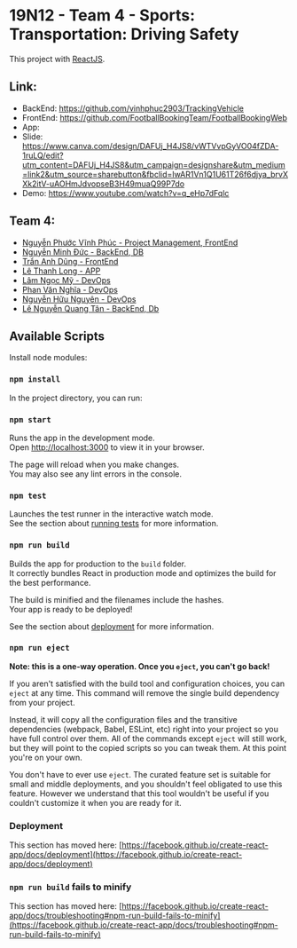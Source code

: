 # 19N12 - Team 4 - Sports: Transportation: Driving Safety

This project with [ReactJS](https://github.com/facebook/react).


## Link:
- BackEnd: https://github.com/vinhphuc2903/TrackingVehicle
- FrontEnd: https://github.com/FootballBookingTeam/FootballBookingWeb
- App: 
- Slide: https://www.canva.com/design/DAFUj_H4JS8/vWTVvpGyVO04fZDA-1ruLQ/edit?utm_content=DAFUj_H4JS8&utm_campaign=designshare&utm_medium=link2&utm_source=sharebutton&fbclid=IwAR1Vn1Q1U61T26f6djya_brvXXk2itV-uAOHmJdvopseB3H49muaQ99P7do
- Demo: https://www.youtube.com/watch?v=q_eHp7dFqlc

## Team 4:
* [Nguyễn Phước Vĩnh Phúc - Project Management, FrontEnd ](https://www.facebook.com/Vinh.Phuc2903/)
* [Nguyễn Minh Đức - BackEnd, DB ](https://www.facebook.com/m.duc.158)
* [Trần Anh Dũng - FrontEnd ](https://www.facebook.com/cnttvn2019)
* [Lê Thanh Long - APP ](https://www.facebook.com/ltl0909)
* [Lâm Ngọc Mỹ - DevOps ](https://www.facebook.com/lam.ngocmy.31)
* [Phan Văn Nghĩa - DevOps ](https://www.facebook.com/profile.php?id=100008388460982)
* [Nguyễn Hữu Nguyên - DevOps ](https://www.facebook.com/SoaringDandelion)
* [Lê Nguyễn Quang Tân - BackEnd, Db ](https://www.facebook.com/quangtan19)

## Available Scripts

Install node modules:

### `npm install`

In the project directory, you can run:

### `npm start`

Runs the app in the development mode.\
Open [http://localhost:3000](http://localhost:3000) to view it in your browser.

The page will reload when you make changes.\
You may also see any lint errors in the console.

### `npm test`

Launches the test runner in the interactive watch mode.\
See the section about [running tests](https://facebook.github.io/create-react-app/docs/running-tests) for more information.

### `npm run build`

Builds the app for production to the `build` folder.\
It correctly bundles React in production mode and optimizes the build for the best performance.

The build is minified and the filenames include the hashes.\
Your app is ready to be deployed!

See the section about [deployment](https://facebook.github.io/create-react-app/docs/deployment) for more information.

### `npm run eject`

**Note: this is a one-way operation. Once you `eject`, you can't go back!**

If you aren't satisfied with the build tool and configuration choices, you can `eject` at any time. This command will remove the single build dependency from your project.

Instead, it will copy all the configuration files and the transitive dependencies (webpack, Babel, ESLint, etc) right into your project so you have full control over them. All of the commands except `eject` will still work, but they will point to the copied scripts so you can tweak them. At this point you're on your own.

You don't have to ever use `eject`. The curated feature set is suitable for small and middle deployments, and you shouldn't feel obligated to use this feature. However we understand that this tool wouldn't be useful if you couldn't customize it when you are ready for it.



### Deployment

This section has moved here: [https://facebook.github.io/create-react-app/docs/deployment](https://facebook.github.io/create-react-app/docs/deployment)

### `npm run build` fails to minify

This section has moved here: [https://facebook.github.io/create-react-app/docs/troubleshooting#npm-run-build-fails-to-minify](https://facebook.github.io/create-react-app/docs/troubleshooting#npm-run-build-fails-to-minify)



